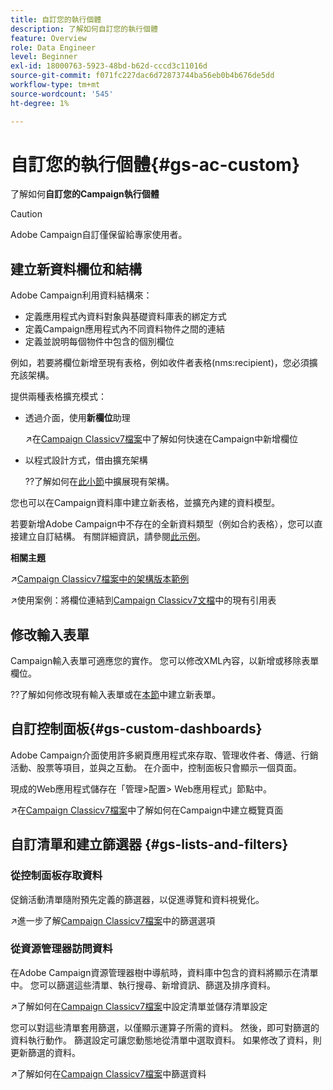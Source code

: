 ```yaml
---
title: 自訂您的執行個體
description: 了解如何自訂您的執行個體
feature: Overview
role: Data Engineer
level: Beginner
exl-id: 18000763-5923-48bd-b62d-cccd3c11016d
source-git-commit: f071fc227dac6d72873744ba56eb0b4b676de5dd
workflow-type: tm+mt
source-wordcount: '545'
ht-degree: 1%

---
```


# 自訂您的執行個體{#gs-ac-custom}

了解如何&#x200B;**自訂您的Campaign執行個體**

>[!CAUTION]
>
>Adobe Campaign自訂僅保留給專家使用者。

## 建立新資料欄位和結構

Adobe Campaign利用資料結構來：

* 定義應用程式內資料對象與基礎資料庫表的綁定方式
* 定義Campaign應用程式內不同資料物件之間的連結
* 定義並說明每個物件中包含的個別欄位

例如，若要將欄位新增至現有表格，例如收件者表格(nms:recipient)，您必須擴充該架構。

提供兩種表格擴充模式：

* 透過介面，使用&#x200B;**新欄位**&#x200B;助理

   ↗️在[Campaign Classicv7檔案](https://experienceleague.adobe.com/docs/campaign-classic/using/configuring-campaign-classic/editing-schemas/new-field-wizard.html?lang=en#configuring-campaign-classic)中了解如何快速在Campaign中新增欄位

* 以程式設計方式，借由擴充架構

   ??了解如何在[此小節](../dev/extend-schema.md)中擴展現有架構。


您也可以在Campaign資料庫中建立新表格，並擴充內建的資料模型。

若要新增Adobe Campaign中不存在的全新資料類型（例如合約表格），您可以直接建立自訂結構。 有關詳細資訊，請參閱[此示例](../dev/create-schema.md#example--creating-a-contract-table)。

**相關主題**

↗️[Campaign Classicv7檔案中的架構版本範例](https://experienceleague.adobe.com/docs/campaign-classic/using/configuring-campaign-classic/editing-schemas/examples-of-schemas-edition.html?lang=en#configuring-campaign-classic)

↗️使用案例：將欄位連結到[Campaign Classicv7文檔](https://experienceleague.adobe.com/docs/campaign-classic/using/configuring-campaign-classic/editing-schemas/examples-of-schemas-edition.html?lang=en#uc-link)中的現有引用表


## 修改輸入表單

Campaign輸入表單可適應您的實作。 您可以修改XML內容，以新增或移除表單欄位。

??了解如何修改現有輸入表單或在[本節](../dev/forms.md)中建立新表單。

## 自訂控制面板{#gs-custom-dashboards}

Adobe Campaign介面使用許多網頁應用程式來存取、管理收件者、傳遞、行銷活動、股票等項目，並與之互動。 在介面中，控制面板只會顯示一個頁面。

現成的Web應用程式儲存在「管理>配置> Web應用程式」節點中。

↗️在[Campaign Classicv7檔案](https://experienceleague.adobe.com/docs/campaign-classic/using/designing-content/web-applications/use-cases--creating-overviews.html?lang=en#creating-a-single-page-web-application)中了解如何在Campaign中建立概覽頁面


## 自訂清單和建立篩選器 {#gs-lists-and-filters}

### 從控制面板存取資料

促銷活動清單隨附預先定義的篩選器，以促進導覽和資料視覺化。

↗️進一步了解[Campaign Classicv7檔案](https://experienceleague.adobe.com/docs/campaign-classic/using/getting-started/filtering-data/filtering-options.html?lang=en#about-filtering)中的篩選選項


### 從資源管理器訪問資料

在Adobe Campaign資源管理器樹中導航時，資料庫中包含的資料將顯示在清單中。 您可以篩選這些清單、執行搜尋、新增資訊、篩選及排序資料。

↗️了解如何在[Campaign Classicv7檔案](https://experienceleague.adobe.com/docs/campaign-classic/using/getting-started/starting-with-adobe-campaign/campaign-workspace/adobe-campaign-ui-lists.html?lang=en#getting-started)中設定清單並儲存清單設定


您可以對這些清單套用篩選，以僅顯示運算子所需的資料。 然後，即可對篩選的資料執行動作。 篩選設定可讓您動態地從清單中選取資料。 如果修改了資料，則更新篩選的資料。

↗️了解如何在[Campaign Classicv7檔案](https://experienceleague.adobe.com/docs/campaign-classic/using/getting-started/filtering-data/creating-filters.html?lang=en#typology-of-available-filters)中篩選資料

